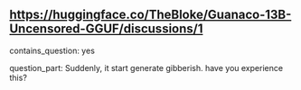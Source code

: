 ## https://huggingface.co/TheBloke/Guanaco-13B-Uncensored-GGUF/discussions/1

contains_question: yes

question_part: Suddenly, it start generate gibberish. have you experience this?